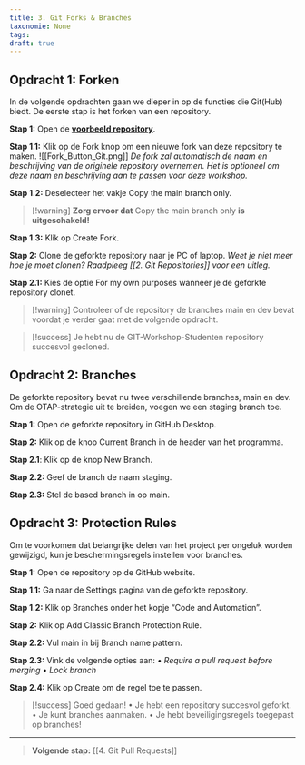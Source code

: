 ```yaml
---
title: 3. Git Forks & Branches
taxonomie: None
tags: 
draft: true
---
```

## Opdracht 1: Forken
In de volgende opdrachten gaan we dieper in op de functies die Git(Hub) biedt. De eerste stap is het forken van een repository.


**Stap 1:** Open de [**voorbeeld repository**](https://github.com/Windesheim-HBO-ICT/GIT-Workshop-Studenten).

**Stap 1.1:** Klik op de Fork knop om een nieuwe fork van deze repository te maken.
![[Fork_Button_Git.png]]
_De fork zal automatisch de naam en beschrijving van de originele repository overnemen. Het is optioneel om deze naam en beschrijving aan te passen voor deze workshop._

**Stap 1.2:** Deselecteer het vakje Copy the main branch only.

> [!warning] **Zorg ervoor dat** Copy the main branch only **is uitgeschakeld!**

**Stap 1.3:** Klik op Create Fork.

**Stap 2:** Clone de geforkte repository naar je PC of laptop.
	_Weet je niet meer hoe je moet clonen? Raadpleeg [[2. Git Repositories]] voor een uitleg._

**Stap 2.1:** Kies de optie For my own purposes wanneer je de geforkte repository clonet.

> [!warning] Controleer of de repository de branches main en dev bevat voordat je verder gaat met de volgende opdracht.

> [!success] Je hebt nu de GIT-Workshop-Studenten repository succesvol gecloned. 


## Opdracht 2: Branches
De geforkte repository bevat nu twee verschillende branches, main en dev. Om de OTAP-strategie uit te breiden, voegen we een staging branch toe.

**Stap 1:** Open de geforkte repository in GitHub Desktop.

**Stap 2:** Klik op de knop Current Branch in de header van het programma.

**Stap 2.1**: Klik op de knop New Branch.

**Stap 2.2:** Geef de branch de naam staging.

**Stap 2.3:** Stel de based branch in op main.


## Opdracht 3: Protection Rules
Om te voorkomen dat belangrijke delen van het project per ongeluk worden gewijzigd, kun je beschermingsregels instellen voor branches.

**Stap 1:** Open de repository op de GitHub website.

**Stap 1.1:** Ga naar de Settings pagina van de geforkte repository.

**Stap 1.2:** Klik op Branches onder het kopje “Code and Automation”.

**Stap 2:** Klik op Add Classic Branch Protection Rule.

**Stap 2.2:** Vul main in bij Branch name pattern.

**Stap 2.3:** Vink de volgende opties aan:
	*• Require a pull request before merging*
	*• Lock branch*

**Stap 2.4:** Klik op Create om de regel toe te passen.



> [!success] Goed gedaan!
• Je hebt een repository succesvol geforkt.
• Je kunt branches aanmaken.
• Je hebt beveiligingsregels toegepast op branches!

---
> **Volgende stap:** [[4. Git Pull Requests]]